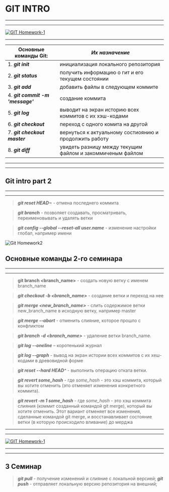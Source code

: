 # GIT INTRO
___
---
[![GIT Homework-1](Homework№1.jpg)](https://drive.google.com/file/d/1OTIaNmimIQ5QTiuRBH7Ap4keP8Scpkte/view?usp=share_link "Git")

***
| **Основные команды Git:**        | *Их назначение*                                            |
| -------------------------------- | ---------------------------------------------------------- |
| 1. ***git init***                | инициализация локального репозитория                       |
| 2. ***git status***              | получить информацию о гит и его текущем состоянии          |
| 3. ***git add***                 | добавить файлы в следующем коммите                         |
| 4. ___git commit -m 'message'___ | создание коммита                                           |
| 5. ***git log***                 | выводит на экран историю всех коммитов с их хэш-кодами     |
| 6. ***git checkout***            | переход с одного комита на другой                          |
| 7. ***git checkout master***     | вернуться к актуальному состиоянию и продолжить работу     |
| 8. ***git diff***                | увидеть разницу между текущим файлом и закоммиченым файлом |
------------------------------------
------------------------------------

## Git intro part 2
---
***
>***git reset HEAD~*** - отмена последнего коммита 

>***git branch*** - позволяет создавать, просматривать, переименовывать и удалять ветки

>***git config --global --reset-all user.name*** - изменение настройки глобал, например имени

![Git Homework2](Homework%E2%84%962.jpg "Git2")

## Основные команды 2-го семинара
---
***
> **git branch <branch_name>** - создать новую ветку с именем branch_name

>***git checkout -b <branch_name>*** - создание ветки и переход на нее

>***git merge <new_branch_name>*** - слить содержимое ветки new_branch_name в исходную ветку, например master

>***git merge --abort*** - отменить слияние, которое прошло с конфликтом

>***git branch -d <branch_name>*** - удаление ветки branch_name.

>***git log --oneline*** – коротенький журнал

>***git log --graph*** - вывод на экран истории всех коммитов с их хеш-кодами в древовидной форме

> ***git reset --hard HEAD^*** - выполнить операцию отката ветки.

>***git revert _some_hash_*** - где _some_hash_ - это хэш коммита, который вы хотите отменить (это отменяет изменения конкретного коммита).

>***git revert -m 1 _some_hash_*** - где _some_hash_ - это хэш коммита слияния (коммит созданный командой git merge), который вы хотите отменить. Этот вариант отменяет все изменения, сделанные командой git merge, и восстанавливает состояние ветки (в которую происходило вливание) до мерджа
---
***
[![GIT Homework-1](Homework№2.jpg)](https://drive.google.com/file/d/1nrwsFyLkRCWr6-pR8OkyNQEbIgxxKyp8/view?usp=share_link "Git2")
***
___

## 3 Семинар 

>***git pull*** - получение изменений и слияние с локальной версией;
>***git push*** - отправляет локальную версию репозитория на внешний;
